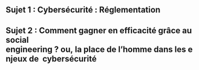 ## Sujet 1 : Cybersécurité : Réglementation 

## Sujet 2 : Comment gagner en efficacité grâce au social engineering ? ou, la place de l’homme dans les enjeux de  cybersécurité
 